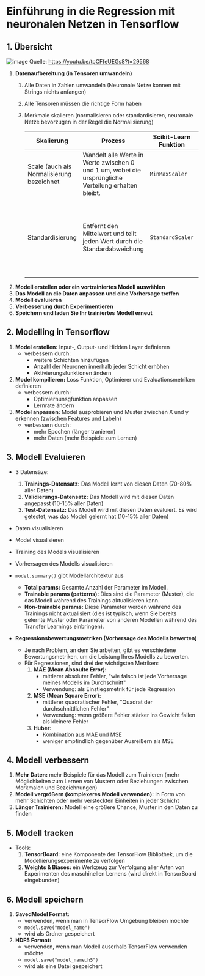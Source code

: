 # Einführung in die Regression mit neuronalen Netzen in Tensorflow

## 1. Übersicht
![image](https://user-images.githubusercontent.com/43642275/155163046-551e52c5-947b-4707-839a-815044887836.png) Quelle: https://youtu.be/tpCFfeUEGs8?t=29568
  1. **Datenaufbereitung (in Tensoren umwandeln)**
      1. Alle Daten in Zahlen umwandeln (Neuronale Netze konnen mit Strings nichts anfangen)
      2. Alle Tensoren müssen die richtige Form haben
      3. Merkmale skalieren (normalisieren oder standardisieren, neuronale Netze bevorzugen in der Regel die Normalisierung)


          | Skalierung | Prozess | Scikit-Learn Funktion | Anwendung|
          |------------|---------|-----------------------|----------|
          | Scale (auch als Normalisierung bezeichnet| Wandelt alle Werte in Werte zwischen 0 und 1 um, wobei die ursprüngliche Verteilung erhalten bleibt. | ```MinMaxScaler```  | als Standard-Skalierer mit neuronalen Netzen |
          | Standardisierung | Entfernt den Mittelwert und teilt jeden Wert durch die Standardabweichung | ```StandardScaler``` | Transformiert ein Merkmal so, dass es eine annähernde Normalverteilung aufweist (Vorsicht: dies verringert die Wirkung von Ausreißern).
  2. **Modell erstellen oder ein vortrainiertes Modell auswählen**
  3. **Das Modell an die Daten anpassen und eine Vorhersage treffen**
  4. **Modell evaluieren**
  5. **Verbesserung durch Experimentieren**
  6. **Speichern und laden Sie Ihr trainiertes Modell erneut**

## 2. Modelling in Tensorflow
  1. **Model erstellen:** Input-, Output- und Hidden Layer definieren
      - verbessern durch:
        - weitere Schichten hinzufügen
        - Anzahl der Neuronen innerhalb jeder Schicht erhöhen
        - Aktivierungsfunktionen ändern
  3. **Model kompilieren:** Loss Funktion, Optimierer und Evaluationsmetriken definieren
      - verbessern durch:
        - Optimiernunsgfunktion anpassen
        - Lernrate ändern
  5. **Model anpassen:** Model ausprobieren und Muster zwischen X und y erkennen (zwischen Features und Labeln)
      - verbessern durch:
        - mehr Epochen (länger tranieren)
        - mehr Daten (mehr Beispiele zum Lernen)

## 3. Modell Evaluieren
  - 3 Datensäze:
    1. **Trainings-Datensatz:** Das Modell lernt von diesen Daten (70-80% aller Daten)
    2. **Validierungs-Datensatz:** Das Modell wird mit diesen Daten angepasst (10-15% aller Daten)
    3. **Test-Datensatz:** Das Modell wird mit diesen Daten evaluiert. Es wird getestet, was das Modell gelernt hat (10-15% aller Daten)
  - Daten visualisieren
  - Model visualisieren
  - Training des Models visualisieren
  - Vorhersagen des Modells visualisieren
  - ```model.summary()``` gibt Modellarchitektur aus
    - **Total params:** Gesamte Anzahl der Parameter im Modell.
    - **Trainable params (patterns):** Dies sind die Parameter (Muster), die das Modell während des Trainings aktualisieren kann.
    - **Non-trainable params:** Diese Parameter werden während des Trainings nicht aktualisiert (dies ist typisch, wenn Sie bereits gelernte Muster oder Parameter von anderen Modellen während des Transfer Learnings einbringen).

  - **Regressionsbewertungsmetriken (Vorhersage des Modells bewerten)**
    - Je nach Problem, an dem Sie arbeiten, gibt es verschiedene Bewertungsmetriken, um die Leistung Ihres Modells zu bewerten.
    - Für Regressionen, sind drei der wichtigsten Metriken:
      1. **MAE (Mean Absoulte Error):**
          - mittlerer absoluter Fehler, "wie falsch ist jede Vorhersage meines Modells im Durchschnitt"
          - Verwendung: als Einstiegsmetrik für jede Regression
      2. **MSE (Mean Square Error):**
          - mittlerer quadratischer Fehler, "Quadrat der durchschnittlichen Fehler"
          - Verwendung: wenn größere Fehler stärker ins Gewicht fallen als kleinere Fehler
      3. **Huber:**
          - Kombination aus MAE und MSE
          - weniger empfindlich gegenüber Ausreißern als MSE

## 4. Modell verbessern
  1. **Mehr Daten:** mehr Beispiele für das Modell zum Trainieren (mehr Möglichkeiten zum Lernen von Mustern oder Beziehungen zwischen Merkmalen und Bezeichnungen)
  2. **Modell vergrößern (komplexeres Modell verwenden):** in Form von mehr Schichten oder mehr versteckten Einheiten in jeder Schicht
  3. **Länger Trainieren:** Modell eine größere Chance, Muster in den Daten zu finden

## 5. Modell tracken
  - Tools:
    1. **TensorBoard:** eine Komponente der TensorFlow Bibliothek, um die Modellierungsexperimente zu verfolgen
    2. **Weights & Biases:** ein Werkzeug zur Verfolgung aller Arten von Experimenten des maschinellen Lernens (wird direkt in TensorBoard eingebunden)

## 6. Modell speichern
  1. **SavedModel Format:**
      - verwenden, wenn man in TensorFlow Umgebung bleiben möchte
      - ```model.save("model_name")```
      - wird als Ordner gespeichert
  2. **HDF5 Format:**
      - verwenden, wenn man Modell auserhalb TensorFlow verwenden möchte
      - ```model.save("model_name.h5")```
      - wird als eine Datei gespeichert
